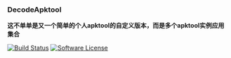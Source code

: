 ### DecodeApktool
**这不单单是又一个简单的个人apktool的自定义版本，而是多个apktool实例应用集合**

[![Build Status](https://travis-ci.org/iBotPeaches/Apktool.svg?branch=master)](https://travis-ci.org/iBotPeaches/Apktool)
[![Software License](https://img.shields.io/badge/license-Apache%202.0-brightgreen.svg)](https://github.com/iBotPeaches/Apktool/blob/master/LICENSE)